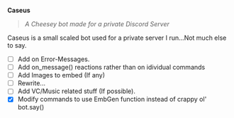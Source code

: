 **__Caseus__**
>_A Cheesey bot made for a private Discord Server_

Caseus is a small scaled bot used for a private server I run...Not much else to say.

- [ ] Add on Error-Messages.
- [ ] Add on_message() reactions rather than on idividual commands
- [ ] Add Images to embed (If any)
- [ ] Rewrite...
- [ ] Add VC/Music related stuff (If possible).
- [X] Modify commands to use EmbGen function instead of crappy ol' bot.say()
